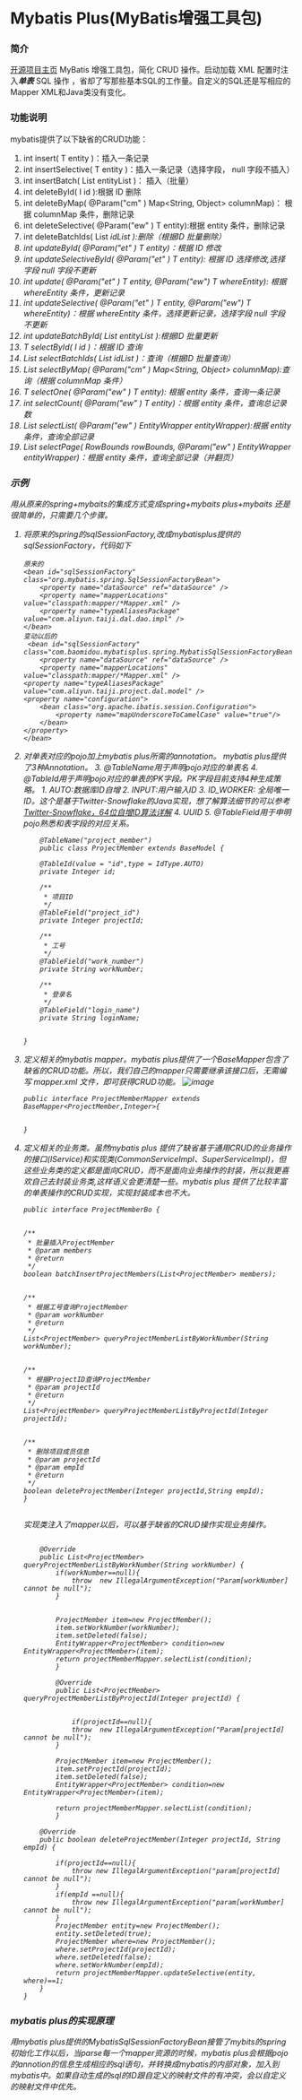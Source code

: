 # Mybatis Plus(MyBatis增强工具包)
### 简介
[开源项目主页](http://www.oschina.net/p/mybatis-plus)
MyBatis 增强工具包，简化 CRUD 操作。启动加载 XML 配置时注入***单表*** SQL 操作 ，省却了写那些基本SQL的工作量。自定义的SQL还是写相应的Mapper XML和Java类没有变化。


### 功能说明
mybatis提供了以下缺省的CRUD功能：

1. int insert( T entity )：插入一条记录
2. int insertSelective( T entity )：插入一条记录（选择字段， null 字段不插入）
3. int insertBatch( List<T> entityList )： 插入（批量）
4. int deleteById( I id ):根据 ID 删除
5. int deleteByMap( @Param("cm" ) Map<String, Object> columnMap)： 根据 columnMap 条件，删除记录
6. int deleteSelective( @Param("ew" ) T entity):根据 entity 条件，删除记录
7. int deleteBatchIds( List<I> idList ):删除（根据ID 批量删除）
8. int updateById( @Param("et" ) T entity)：根据 ID 修改
9. int updateSelectiveById( @Param("et" ) T entity): 根据 ID 选择修改,选择字段 null 字段不更新
10. int update( @Param("et" ) T entity, @Param("ew") T whereEntity): 根据 whereEntity 条件，更新记录
11. int updateSelective( @Param("et" ) T entity, @Param("ew") T whereEntity)：根据 whereEntity 条件，选择更新记录，选择字段 null 字段不更新
12. int updateBatchById( List<T> entityList ):根据ID 批量更新
13. T selectById( I id )：根据 ID 查询
14. List<T> selectBatchIds( List<I> idList )：查询（根据ID 批量查询）
15. List<T> selectByMap( @Param("cm" ) Map<String, Object> columnMap):查询（根据 columnMap 条件）
16. T selectOne( @Param("ew" ) T entity): 根据 entity 条件，查询一条记录
17. int selectCount( @Param("ew" ) T entity)：根据 entity 条件，查询总记录数
18. List<T> selectList( @Param("ew" ) EntityWrapper<T> entityWrapper):根据 entity 条件，查询全部记录
19. List<T> selectPage( RowBounds rowBounds, @Param("ew" ) EntityWrapper<T> entityWrapper)：根据 entity 条件，查询全部记录（并翻页）


### 示例
用从原来的spring+mybaits的集成方式变成spring+mybaits plus+mybaits  还是很简单的，只需要几个步骤。

1.  将原来的spring的sqlSessionFactory,改成mybatisplus提供的sqlSessionFactory，代码如下
	
    	原来的
	    <bean id="sqlSessionFactory" class="org.mybatis.spring.SqlSessionFactoryBean">
    	    <property name="dataSource" ref="dataSource" />
        	<property name="mapperLocations" value="classpath:mapper/*Mapper.xml" />
	        <property name="typeAliasesPackage" value="com.aliyun.taiji.dal.dao.impl" />
	    </bean> 	
	    变动以后的
    	 <bean id="sqlSessionFactory" 			class="com.baomidou.mybatisplus.spring.MybatisSqlSessionFactoryBean">
	        <property name="dataSource" ref="dataSource" />
    	    <property name="mapperLocations" value="classpath:mapper/*Mapper.xml" />
        <property name="typeAliasesPackage" value="com.aliyun.taiji.project.dal.model" />
        <property name="configuration">
            <bean class="org.apache.ibatis.session.Configuration">
                <property name="mapUnderscoreToCamelCase" value="true"/>
            </bean>
        </property>
	    </bean>

2. 对单表对应的pojo加上mybatis plus所需的annotation。 mybatis plus提供了3种Annotation。
	3. @TableName用于声明pojo对应的单表名 
	4. @TableId用于声明pojo对应的单表的PK字段。PK字段目前支持4种生成策略。
		1. AUTO:数据库ID自增
		2. INPUT:用户输入ID
		3. ID_WORKER: 全局唯一ID。这个是基于Twitter-Snowflake的Java实现，想了解算法细节的可以参考[Twitter-Snowflake，64位自增ID算法详解](http://www.lanindex.com/twitter-snowflake%EF%BC%8C64%E4%BD%8D%E8%87%AA%E5%A2%9Eid%E7%AE%97%E6%B3%95%E8%AF%A6%E8%A7%A3/)
		4. UUID
	5. @TableField用于申明pojo熟悉和表字段的对应关系。
	
	
	```
		@TableName("project_member")
		public class ProjectMember extends BaseModel {

    	@TableId(value = "id",type = IdType.AUTO)
    	private Integer id;

	    /**
    	 * 项目ID
	     */
	    @TableField("project_id")
    	private Integer projectId;

	    /**
    	 * 工号
	     */
    	@TableField("work_number")
	    private String workNumber;

	    /**
    	 * 登录名
	     */
    	@TableField("login_name")
	    private String loginName;


	}
	```
	 
3. 定义相关的mybatis mapper。mybatis plus提供了一个BaseMapper包含了缺省的CRUD功能。所以，我们自己的mapper只需要继承该接口后，无需编写 mapper.xml 文件，即可获得CRUD功能。
	![image](http://blogimages.oss-cn-hangzhou.aliyuncs.com/mybatis_plus_base_mapper_methods.png)
	
	```
	public interface ProjectMemberMapper extends BaseMapper<ProjectMember,Integer>{


	}
	``` 
4. 定义相关的业务类。虽然mybatis plus 提供了缺省基于通用CRUD的业务操作的接口(IService)和实现类(CommonServiceImpl、SuperServiceImpl)，但这些业务类的定义都是面向CRUD，而不是面向业务操作的封装，所以我更喜欢自己去封装业务类,这样语义会更清楚一些。mybatis plus 提供了比较丰富的单表操作的CRUD实现，实现封装成本也不大。

	```
	public interface ProjectMemberBo {


    /**
     * 批量插入ProjectMember
     * @param members
     * @return
     */
    boolean batchInsertProjectMembers(List<ProjectMember> members);


    /**
     * 根据工号查询ProjectMember
     * @param workNumber
     * @return
     */
    List<ProjectMember> queryProjectMemberListByWorkNumber(String workNumber);


    /**
     * 根据ProjectID查询ProjectMember
     * @param projectId
     * @return
     */
    List<ProjectMember> queryProjectMemberListByProjectId(Integer projectId);


    /**
     * 删除项目成员信息
     * @param projectId
     * @param empId
     * @return
     */
    boolean deleteProjectMember(Integer projectId,String empId);
	}
	
	
	```
	
	实现类注入了mapper以后，可以基于缺省的CRUD操作实现业务操作。
	
	```
	
	    @Override
    	public List<ProjectMember> queryProjectMemberListByWorkNumber(String workNumber) {
        	if(workNumber==null){
            	throw  new IllegalArgumentException("Param[workNumber] cannot be null");
	        }


    	    ProjectMember item=new ProjectMember();
        	item.setWorkNumber(workNumber);
	        item.setDeleted(false);
    	    EntityWrapper<ProjectMember> condition=new EntityWrapper<ProjectMember>(item);
        	return projectMemberMapper.selectList(condition);
	    	}

	    	@Override
		    public List<ProjectMember> queryProjectMemberListByProjectId(Integer projectId) {


        		if(projectId==null){
	            throw  new IllegalArgumentException("Param[projectId] cannot be null");
    	    }

        	ProjectMember item=new ProjectMember();
	        item.setProjectId(projectId);
    	    item.setDeleted(false);
        	EntityWrapper<ProjectMember> condition=new EntityWrapper<ProjectMember>(item);

	        return projectMemberMapper.selectList(condition);
    		}

	    @Override
    	public boolean deleteProjectMember(Integer projectId, String empId) {

        	if(projectId==null){
            	throw new IllegalArgumentException("param[projectId] cannot be null");
	        }
    	    if(empId ==null){
        	    throw new IllegalArgumentException("param[workNumber] cannot be null");
	        }
    	    ProjectMember entity=new ProjectMember();
        	entity.setDeleted(true);
	        ProjectMember where=new ProjectMember();
    	    where.setProjectId(projectId);
        	where.setDeleted(false);
	        where.setWorkNumber(empId);
    	    return projectMemberMapper.updateSelective(entity, where)==1;
    	}
	}
	```


### mybatis plus的实现原理
用mybatis plus提供的MybatisSqlSessionFactoryBean接管了mybits的spring初始化工作以后，当parse每一个mapper资源的时候，mybatis plus会根据pojo的annotion的信息生成相应的sql语句，并转换成mybatis的内部对象，加入到mybatis中。如果自动生成的sql的ID跟自定义的映射文件的有冲突，会以自定义的映射文件中优先。